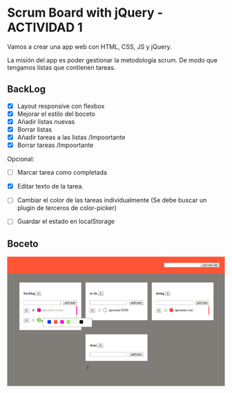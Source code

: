 #  Scrum Board with jQuery - ACTIVIDAD 1

Vamos a crear una app web con HTML, CSS, JS y jQuery. 

La misión del app es poder gestionar la metodología scrum. De modo que tengamos listas que contienen tareas.

## BackLog

- [X] Layout responsive con flexbox
- [X] Mejorar el estilo del boceto
- [x] Añadir listas nuevas
- [x] Borrar listas
- [X] Añadir tareas a las listas /Impoortante
- [X] Borrar tareas /Impoortante

Opcional:

- [ ] Marcar tarea como completada
- [X] Editar texto de la tarea.
- [ ] Cambiar el color de las tareas individualmente (Se debe buscar un plugin de terceros de color-picker)
- [ ] Guardar el estado en localStorage


## Boceto

![](./frontPreview.png)

